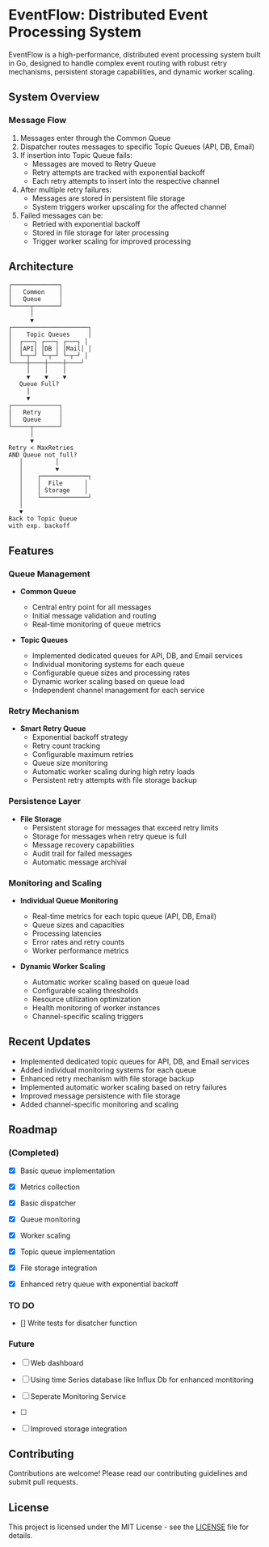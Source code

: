 # EventFlow: Distributed Event Processing System

EventFlow is a high-performance, distributed event processing system built in Go, designed to handle complex event routing with robust retry mechanisms, persistent storage capabilities, and dynamic worker scaling.

## System Overview

### Message Flow
1. Messages enter through the Common Queue
2. Dispatcher routes messages to specific Topic Queues (API, DB, Email)
3. If insertion into Topic Queue fails:
   - Messages are moved to Retry Queue
   - Retry attempts are tracked with exponential backoff
   - Each retry attempts to insert into the respective channel
4. After multiple retry failures:
   - Messages are stored in persistent file storage
   - System triggers worker upscaling for the affected channel
5. Failed messages can be:
   - Retried with exponential backoff
   - Stored in file storage for later processing
   - Trigger worker scaling for improved processing

## Architecture

```
┌─────────────┐
│   Common    │
│   Queue     │
└─────┬───────┘
      │
      ▼
┌─────────────────────┐
│    Topic Queues     │
│  ┌───┐ ┌───┐ ┌───┐ │
│  │API│ │DB │ │Mail│ │
│  └─┬─┘ └─┬─┘ └─┬─┘ │
└────┼────┼────┼────┘
     │    │    │
     ▼    ▼    ▼
   Queue Full?
     │
     ▼
┌─────────────┐
│   Retry     │
│   Queue     │
└─────┬───────┘
      │
      ▼
Retry < MaxRetries
AND Queue not full?
   │         │
   │         ▼
   │    ┌─────────────┐
   │    │  File      │
   │    │ Storage    │
   │    └─────────────┘
   │
   ▼
Back to Topic Queue
with exp. backoff
```

## Features

### Queue Management
- **Common Queue**
  - Central entry point for all messages
  - Initial message validation and routing
  - Real-time monitoring of queue metrics

- **Topic Queues**
  - Implemented dedicated queues for API, DB, and Email services
  - Individual monitoring systems for each queue
  - Configurable queue sizes and processing rates
  - Dynamic worker scaling based on queue load
  - Independent channel management for each service

### Retry Mechanism
- **Smart Retry Queue**
  - Exponential backoff strategy
  - Retry count tracking
  - Configurable maximum retries
  - Queue size monitoring
  - Automatic worker scaling during high retry loads
  - Persistent retry attempts with file storage backup

### Persistence Layer
- **File Storage**
  - Persistent storage for messages that exceed retry limits
  - Storage for messages when retry queue is full
  - Message recovery capabilities
  - Audit trail for failed messages
  - Automatic message archival

### Monitoring and Scaling
- **Individual Queue Monitoring**
  - Real-time metrics for each topic queue (API, DB, Email)
  - Queue sizes and capacities
  - Processing latencies
  - Error rates and retry counts
  - Worker performance metrics

- **Dynamic Worker Scaling**
  - Automatic worker scaling based on queue load
  - Configurable scaling thresholds
  - Resource utilization optimization
  - Health monitoring of worker instances
  - Channel-specific scaling triggers

## Recent Updates
- Implemented dedicated topic queues for API, DB, and Email services
- Added individual monitoring systems for each queue
- Enhanced retry mechanism with file storage backup
- Implemented automatic worker scaling based on retry failures
- Improved message persistence with file storage
- Added channel-specific monitoring and scaling

## Roadmap

###  (Completed)
- [x] Basic queue implementation
- [x] Metrics collection
- [x] Basic dispatcher
- [x] Queue monitoring
- [x] Worker scaling
- [x] Topic queue implementation
- [x] File storage integration
- [x] Enhanced retry queue with exponential backoff


### TO DO 

- [] Write tests for disatcher function
### Future
- [ ] Web dashboard
- [ ] Using time Series database like Influx Db for enhanced montitoring 
- [ ] Seperate Monitoring Service
- [ ] 
- [ ] Improved storage integration


## Contributing

Contributions are welcome! Please read our contributing guidelines and submit pull requests.

## License

This project is licensed under the MIT License - see the [LICENSE](LICENSE) file for details.

